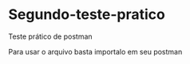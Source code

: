 # Segundo-teste-pratico
Teste prático de postman

Para usar o arquivo basta importalo em seu postman
